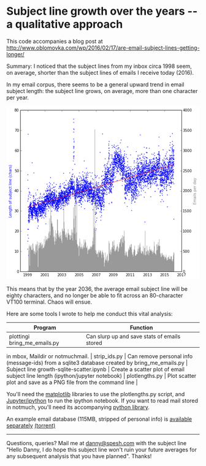 
Subject line growth over the years -- a qualitative approach
============================================================

This code accompanies a blog post at <http://www.oblomovka.com/wp/2016/02/17/are-email-subject-lines-getting-longer/>

Summary:
I noticed that the subject lines from my inbox circa 1998 seem, on average,
shorter than the subject lines of emails I receive today (2016).

In my email corpus, there seems to be a general upward trend in email subject
length: the subject line grows, on average, more than one character per year.

<img src="exampleresults.png" alt="Plot showing upward trend of subject line
lengths">

This means that by the year 2036, the average email subject line will be eighty
characters, and no longer be able to fit across an 80-character VT100 terminal.
Chaos will ensue.

Here are some tools I wrote to help me conduct this vital analysis:

| Program | Function |
--- | --- |
|plottingi bring\_me\_emails.py | Can slurp up and save stats of emails stored
in mbox, Maildir or notmuchmail.
| strip_ids.py | Can remove personal info (message-ids) from a sqlite3 database created by bring_me_emails.py
| Subject line growth-sqlite-scatter.ipynb | Create a scatter plot of email subject line length (ipython/jupyter notebook)
| plotlengths.py | Plot scatter plot and save as a PNG file from the command
line |

You'll need the [matplotlib](http://matplotlib.org/users/installing.html)
libraries to use the plotlengths.py script, and
[Jupyter/ipython](http://jupyter.readthedocs.org/en/latest/install.html) to run
the ipython notebook. If you want to read mail stored in notmuch, you'll need
its accompanying [python library](https://pypi.python.org/pypi/notmuch/).

An example email database (115MB, stripped of personal info) is [available
separately](https://archive.org/details/emailsubjectlinelengths)
[(torrent)](https://archive.org/download/emailsubjectlinelengths/emailsubjectlinelengths_archive.torrent)

----

Questions, queries? Mail me at [danny@spesh.com](mailto:danny@spesh.com) with
the subject line "Hello Danny, I do hope this subject line won't ruin your
future averages for any subsequent analysis that you have planned". Thanks!
